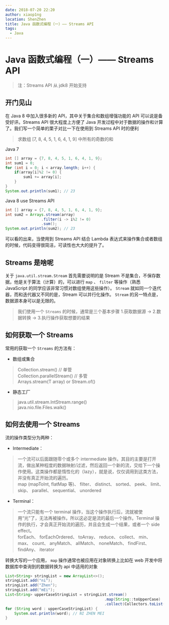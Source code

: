 ```yaml
---
date: 2018-07-20 22:20
author: xiaop1ng
location: ShenZhen
title: Java 函数式编程（一）—— Streams API
tags:
  - Java
---
```


# Java 函数式编程（一）—— Streams API

> 注：Streams API 从 jdk8 开始支持


## 开门见山
在 Java 8 中加入很多新的 API，其中关于集合和数组增强功能的 API 可以说是备受好评。Streams API 很大程度上方便了 Java 开发过程中对于数据的操作和计算了。我们写一个简单的栗子对比一下在使用到 Streams API 时的便利

 
> 求数组 [7, 8, 4, 5, 1, 6, 4, 1, 9] 中所有的奇数的和

Java 7

 
```java
int [] array = {7, 8, 4, 5, 1, 6, 4, 1, 9};
int sum1 = 0;
for (int i = 0; i < array.length; i++) {
    if(array[i]%2 != 0) {
        sum1 += array[i];
    }
}
System.out.println(sum1); // 23
```

Java 8 use Streams API

 
```java
int [] array = {7, 8, 4, 5, 1, 6, 4, 1, 9};
int sum2 = Arrays.stream(array)
                .filter(i -> i%2 != 0)
                .sum();
System.out.println(sum2); // 23
```
 可以看的出来，当使用到 Streams API 结合 Lambda 表达式来操作集合或者数组的时候，代码变得很简洁，可读性也大大的提升了。

 
## Streams 是啥呢

 关于  `java.util.stream.Stream`  首先需要说明的是 Stream 不是集合，不保存数据，他是关于算法（计算）的，可以进行  `map` 、 `filter`  等操作（熟悉 JavaScript 的同学应该非常习惯对数组使用这些操作）。 `Stream`  就如同一个迭代器，而和迭代器又不同的是，Stream 可以并行化操作。  `Stream`  的另一特点是，数据源本身可以是无限的。

 
> 我们使用一个  `Streams`  的时候，通常是三个基本步骤 1.获取数据源 -> 2.数据转换 -> 3.执行操作获取想要的结果

 
## 如何获取一个 Streams

常用的获取一个  `Streams`  的方法有：

  
* 数组或集合  
> Collection.stream() // 单管   
> Collection.parallelStream() // 多管   
> Arrays.stream(T array) or Stream.of()

 

   
   
* 静态工厂   
    
> java.util.stream.IntStream.range()   
> java.nio.file.Files.walk() 
 
## 如何去使用一个 Streams

流的操作类型分为两种：

* Intermediate：

>   一个流可以后面跟随零个或多个 intermediate 操作。其目的主要是打开流，做出某种程度的数据映射/过滤，然后返回一个新的流，交给下一个操作使用。这类操作都是惰性化的（lazy），就是说，仅仅调用到这类方法，并没有真正开始流的遍历。   
>      map (mapToInt, flatMap 等)、 filter、 distinct、 sorted、 peek、 limit、 skip、 parallel、 sequential、 unordered

* Terminal：

>   一个流只能有一个 terminal 操作，当这个操作执行后，流就被使用“光”了，无法再被操作。所以这必定是流的最后一个操作。Terminal 操作的执行，才会真正开始流的遍历，并且会生成一个结果，或者一个 side effect。   
>      forEach、 forEachOrdered、 toArray、 reduce、 collect、 min、 max、 count、 anyMatch、 allMatch、 noneMatch、 findFirst、 findAny、 iterator
 
转换大写的一个应用， `map`  操作通常也被应用在对象转换上比如在 web 开发中将数据库中查询到的数据转换为 api 中适用的对象 

 
```java
List<String> stringList = new ArrayList<>();
stringList.add("ni");
stringList.add("Zhen");
stringList.add("mEi");
List<String> upperCaseStringList = stringList.stream()
                                            .map(String::toUpperCase)
                                            .collect(Collectors.toList());
for (String word : upperCaseStringList) {
    System.out.println(word); // NI ZHEN MEI
}
```
   
